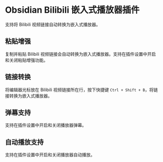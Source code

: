 # Obsidian Bilibili 嵌入式播放器插件

支持将 Bilibili 视频链接自动转换为嵌入式播放器。

## 粘贴增强

复制并粘贴 Bilibili 视频链接会自动转换为嵌入式播放器。支持在插件设置中开启和关闭粘贴增强功能。

## 链接转换

将编辑器光标放在 Bilibili 视频链接所在行，按下快捷键 `Ctrl + Shift + B`，将链接转换为嵌入式播放器。

## 弹幕支持

支持在插件设置中开启和关闭播放器弹幕。

## 自动播放支持

支持在插件设置中开启和关闭播放器自动播放。


